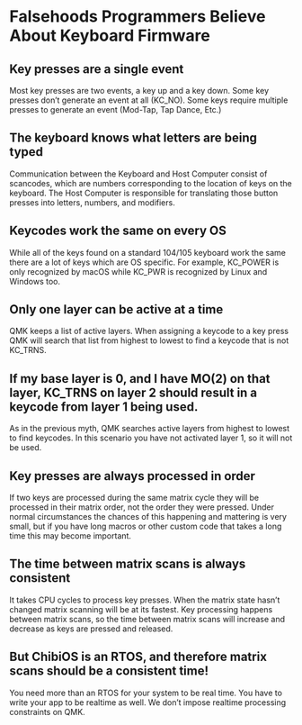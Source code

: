 # Falsehoods Programmers Believe About Keyboard Firmware

## Key presses are a single event

Most key presses are two events, a key up and a key down. Some key presses don’t generate an event at all (KC_NO). Some keys require multiple presses to generate an event (Mod-Tap, Tap Dance, Etc.)

## The keyboard knows what letters are being typed

Communication between the Keyboard and Host Computer consist of scancodes, which are numbers corresponding to the location of keys on the keyboard. The Host Computer is responsible for translating those button presses into letters, numbers, and modifiers.

## Keycodes work the same on every OS

While all of the keys found on a standard 104/105 keyboard work the same there are a lot of keys which are OS specific. For example, KC_POWER is only recognized by macOS while KC_PWR is recognized by Linux and Windows too.

## Only one layer can be active at a time

QMK keeps a list of active layers. When assigning a keycode to a key press QMK will search that list from highest to lowest to find a keycode that is not KC_TRNS.

## If my base layer is 0, and I have MO(2) on that layer, KC_TRNS on layer 2 should result in a keycode from layer 1 being used.

As in the previous myth, QMK searches active layers from highest to lowest to find keycodes. In this scenario you have not activated layer 1, so it will not be used.

## Key presses are always processed in order

If two keys are processed during the same matrix cycle they will be processed in their matrix order, not the order they were pressed. Under normal circumstances the chances of this happening and mattering is very small, but if you have long macros or other custom code that takes a long time this may become important.

## The time between matrix scans is always consistent

It takes CPU cycles to process key presses. When the matrix state hasn’t changed matrix scanning will be at its fastest. Key processing happens between matrix scans, so the time between matrix scans will increase and decrease as keys are pressed and released.

## But ChibiOS is an RTOS, and therefore matrix scans should be a consistent time!

You need more than an RTOS for your system to be real time. You have to write your app to be realtime as well. We don’t impose realtime processing constraints on QMK.
